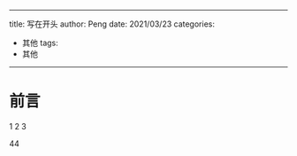 <!--
 * @Descripttion: 
 * @version: 
 * @Author: 王鹏
 * @Date: 2021-03-23 17:37:15
 * @LastEditors: 王鹏
 * @LastEditTime: 2021-03-24 11:53:16
-->
---
title: 写在开头
author: Peng
date: 2021/03/23
categories:
- 其他
tags:
- 其他
---

# 前言
1
2
3

44


